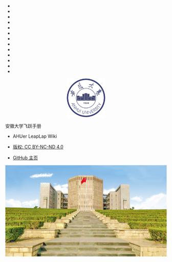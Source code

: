 * ⠀
* ⠀
* ⠀
* ⠀⠀
* ⠀
* ⠀
* ⠀
* ⠀
* ⠀
* ⠀⠀
* ⠀
* ⠀
* ⠀

<p align="center">
  <a href="https://github.com/AHUer-LeapLap/Impart-Inherit">
    <img alt="AHU" src="_media/ahu.jpg" height="120">
  </a>
</p>
<middle>安徽大学飞跃手册</middle>

- AHUer LeapLap Wiki

- [版权: CC BY-NC-ND 4.0](https://creativecommons.org/licenses/by-nc-nd/4.0/deed.zh)

- [GitHub 主页](https://github.com/AHUer-LeapLap/Impart-Inherit)

![封面图](_media/八角楼之阶.jpg)

